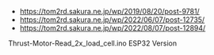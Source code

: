 - https://tom2rd.sakura.ne.jp/wp/2019/08/20/post-9781/
- https://tom2rd.sakura.ne.jp/wp/2022/06/07/post-12735/
- https://tom2rd.sakura.ne.jp/wp/2022/08/07/post-12894/

Thrust-Motor-Read_2x_load_cell.ino ESP32 Version
